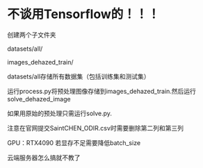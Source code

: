 # 不谈用Tensorflow的！！！

创建两个子文件夹

datasets/all/

images_dehazed_train/

datasets/all存储所有数据集（包括训练集和测试集）

运行process.py将预处理图像存储到images_dehazed_train.然后运行solve_dehazed_image

如果用原始的预处理只需运行solve.py.

注意在官网提交SaintCHEN_ODIR.csv时需要删除第二列和第三列

GPU：RTX4090 若显存不足需要降低batch_size

云端服务器怎么搞就不教了
